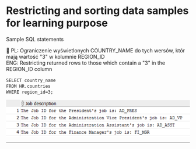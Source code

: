 # Restricting and sorting data samples for learning purpose
Sample SQL statements

:wrench: PL: Ograniczenie wyświetlonych COUNTRY_NAME do tych wersów, któr mają wartość "3" w kolumnie REGION_ID    
           ENG: Restricting returned rows to those which contain a "3" in the REGION_ID column

    SELECT country_name
    FROM HR.countries
    WHERE region_id=3;

![alt text](https://github.com/pawlowskaanna/sandbox-sql/blob/master/02-data-retrieval/images/ch02q2.PNG )

---
